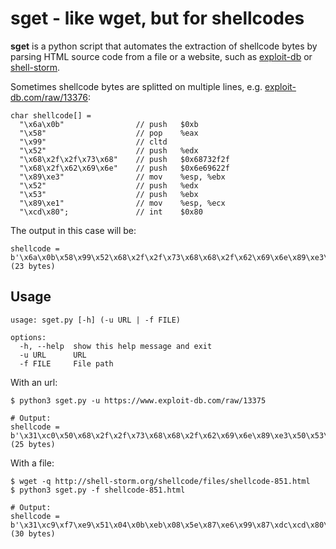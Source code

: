 # sget - like wget, but for shellcodes

**sget** is a python script that automates the extraction of shellcode bytes by parsing HTML source code from a file or a website, such as [exploit-db](https://www.exploit-db.com/shellcodes) or [shell-storm](http://shell-storm.org/shellcode).

Sometimes shellcode bytes are splitted on multiple lines, e.g. [exploit-db.com/raw/13376](https://www.exploit-db.com/raw/13376):
```
char shellcode[] =
  "\x6a\x0b"                // push   $0xb
  "\x58"                    // pop    %eax
  "\x99"                    // cltd
  "\x52"                    // push   %edx
  "\x68\x2f\x2f\x73\x68"    // push   $0x68732f2f
  "\x68\x2f\x62\x69\x6e"    // push   $0x6e69622f
  "\x89\xe3"                // mov    %esp, %ebx
  "\x52"                    // push   %edx
  "\x53"                    // push   %ebx
  "\x89\xe1"                // mov    %esp, %ecx
  "\xcd\x80";               // int    $0x80
```

The output in this case will be:
```
shellcode = b'\x6a\x0b\x58\x99\x52\x68\x2f\x2f\x73\x68\x68\x2f\x62\x69\x6e\x89\xe3\x52\x53\x89\xe1\xcd\x80'
(23 bytes)
```

## Usage

```
usage: sget.py [-h] (-u URL | -f FILE)

options:
  -h, --help  show this help message and exit
  -u URL      URL
  -f FILE     File path
```

With an url:
```
$ python3 sget.py -u https://www.exploit-db.com/raw/13375

# Output:
shellcode = b'\x31\xc0\x50\x68\x2f\x2f\x73\x68\x68\x2f\x62\x69\x6e\x89\xe3\x50\x53\x89\xe1\x31\xd2\xb0\x0b\xcd\x80'
(25 bytes)
```

With a file:
```
$ wget -q http://shell-storm.org/shellcode/files/shellcode-851.html
$ python3 sget.py -f shellcode-851.html

# Output:
shellcode = b'\x31\xc9\xf7\xe9\x51\x04\x0b\xeb\x08\x5e\x87\xe6\x99\x87\xdc\xcd\x80\xe8\xf3\xff\xff\xff\x2f\x62\x69\x6e\x2f\x2f\x73\x68'
(30 bytes)
```
